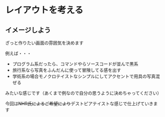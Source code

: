 # レイアウトを考える

## イメージしよう
ざっと作りたい画面の雰囲気を決めます

例えば・・・
- プログラム系だったら、コマンドやらソースコードが並んで黒系
- 旅行系なら写真をふんだんに使って冒険してる感を出す
- 学術系の場合モノクロテイストなシンプルにしてアクセントで用具の写真混ぜる

みたいな感じです（あくまで例なので自分の思うように決めちゃってください）

今回は~~NHR氏によるご希望により~~デストピアテイストな感じで仕上げていきます
